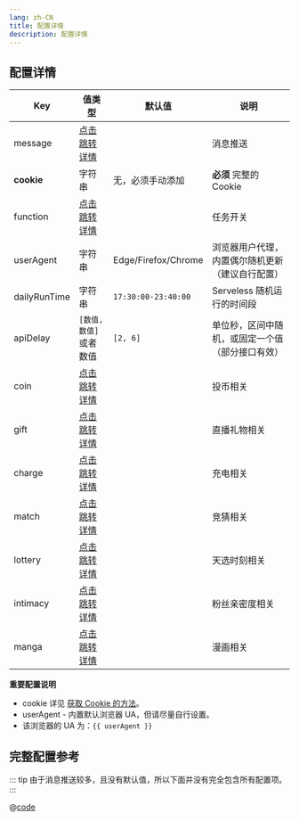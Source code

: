 ```yaml
---
lang: zh-CN
title: 配置详情
description: 配置详情
---
```


## 配置详情

| Key          | 值类型                            | 默认值              | 说明                                              |
| ------------ | --------------------------------- | ------------------- | ------------------------------------------------- |
| message      | [点击跳转详情](./message.md)      |                     | 消息推送                                          |
| **cookie**   | 字符串                            | 无，必须手动添加    | **必须** 完整的 Cookie                            |
| function     | [点击跳转详情](./func.md)         |                     | 任务开关                                          |
| userAgent    | 字符串                            | Edge/Firefox/Chrome | 浏览器用户代理，内置偶尔随机更新 （建议自行配置） |
| dailyRunTime | 字符串                            | `17:30:00-23:40:00` | Serveless 随机运行的时间段                        |
| apiDelay     | `[数值, 数值]`或者数值            | `[2, 6]`            | 单位秒，区间中随机，或固定一个值（部分接口有效）  |
| coin         | [点击跳转详情](./func#投币)       |                     | 投币相关                                          |
| gift         | [点击跳转详情](./func#直播间礼物) |                     | 直播礼物相关                                      |
| charge       | [点击跳转详情](./func#充电)       |                     | 充电相关                                          |
| match        | [点击跳转详情](./func#竞猜)       |                     | 竞猜相关                                          |
| lottery      | [点击跳转详情](./func#天选时刻)   |                     | 天选时刻相关                                      |
| intimacy     | [点击跳转详情](./func#粉丝亲密度) |                     | 粉丝亲密度相关                                    |
| manga        | [点击跳转详情](./func#漫画)       |                     | 漫画相关                                          |

**重要配置说明**

- cookie 详见 [获取 Cookie 的方法](./get_value.md#获取-cookie-的方法)。
- userAgent - 内置默认浏览器 UA，但请尽量自行设置。
- 该浏览器的 UA 为：<code>{{ userAgent }}</code>

## 完整配置参考

::: tip
由于消息推送较多，且没有默认值，所以下面并没有完全包含所有配置项。
:::

@[code](./all.json5)

<script setup>
import { ref, onMounted } from "vue";

const userAgent = ref('');

onMounted(() => {
  userAgent.value = navigator.userAgent;
});
</script>
